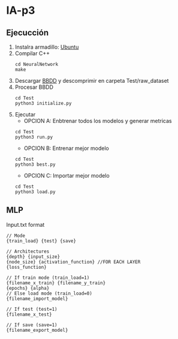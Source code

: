 # IA-p3

## Ejecucción
1. Instalra armadillo: [Ubuntu](http://codingadventures.org/2020/05/24/how-to-install-armadillo-library-in-ubuntu/)
2. Compilar C++
   ```
   cd NeuralNetwork
   make
   ```
3. Descargar [BBDD](https://drive.google.com/file/d/1mpUk2SAyRjtzxJtQrz2owpOshF_QJAWB/view) y descomprimir en carpeta Test/raw_dataset
4. Procesar BBDD
   ```
   cd Test
   python3 initialize.py
   ```
6. Ejecutar
   - OPCION A: Enbtrenar todos los modelos y generar metricas
   ```
   cd Test
   python3 run.py
   ```
   - OPCION B: Entrenar mejor modelo
   ```
   cd Test
   python3 best.py
   ```
   - OPCION C: Importar mejor modelo
   ```
   cd Test
   python3 load.py
   ```

## MLP
Input.txt format
```
// Mode
{train_load} {test} {save}

// Architectures
{depth} {input_size}
{node_size} {activation_function} //FOR EACH LAYER
{loss_function}

// If train mode (train_load=1)
{filename_x_train} {filename_y_train}
{epochs} {alpha}
// Else load mode (train_load=0)
{filename_import_model}

// If test (test=1)
{filename_x_test}

// If save (save=1)
{filename_export_model}
```

